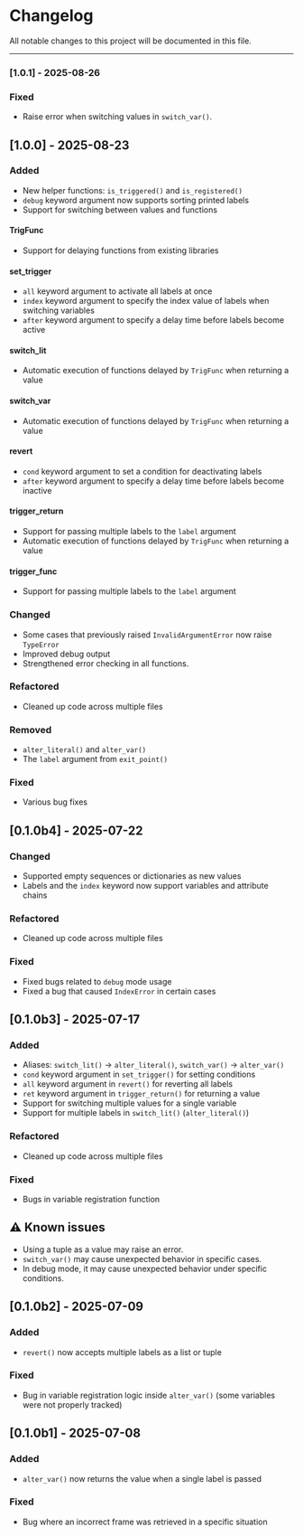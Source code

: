 # Changelog

All notable changes to this project will be documented in this file.

---
### [1.0.1] - 2025-08-26
### Fixed
- Raise error when switching values in `switch_var()`.

## [1.0.0] - 2025-08-23
### Added
- New helper functions: `is_triggered()` and `is_registered()`
- `debug` keyword argument now supports sorting printed labels
- Support for switching between values and functions

#### TrigFunc
- Support for delaying functions from existing libraries

#### set_trigger
- `all` keyword argument to activate all labels at once
- `index` keyword argument to specify the index value of labels when switching variables
- `after` keyword argument to specify a delay time before labels become active

#### switch_lit
- Automatic execution of functions delayed by `TrigFunc` when returning a value

#### switch_var
- Automatic execution of functions delayed by `TrigFunc` when returning a value

#### revert
- `cond` keyword argument to set a condition for deactivating labels
- `after` keyword argument to specify a delay time before labels become inactive

#### trigger_return
- Support for passing multiple labels to the `label` argument
- Automatic execution of functions delayed by `TrigFunc` when returning a value

#### trigger_func
- Support for passing multiple labels to the `label` argument

### Changed
- Some cases that previously raised `InvalidArgumentError` now raise `TypeError`
- Improved debug output
- Strengthened error checking in all functions.

### Refactored
- Cleaned up code across multiple files

### Removed
- `alter_literal()` and `alter_var()`
- The `label` argument from `exit_point()`

### Fixed
- Various bug fixes

## [0.1.0b4] - 2025-07-22
### Changed
- Supported empty sequences or dictionaries as new values
- Labels and the `index` keyword now support variables and attribute chains

### Refactored
- Cleaned up code across multiple files

### Fixed
- Fixed bugs related to `debug` mode usage
- Fixed a bug that caused `IndexError` in certain cases

## [0.1.0b3] - 2025-07-17

### Added
- Aliases: `switch_lit()` → `alter_literal()`, `switch_var()` → `alter_var()`
- `cond` keyword argument in `set_trigger()` for setting conditions
- `all` keyword argument in `revert()` for reverting all labels
- `ret` keyword argument in `trigger_return()` for returning a value
- Support for switching multiple values for a single variable
- Support for multiple labels in `switch_lit()` (`alter_literal()`)

### Refactored
- Cleaned up code across multiple files

### Fixed
- Bugs in variable registration function

## ⚠️ Known issues
- Using a tuple as a value may raise an error.
- `switch_var()` may cause unexpected behavior in specific cases.
- In debug mode, it may cause unexpected behavior under specific conditions.

## [0.1.0b2] - 2025-07-09
### Added
- `revert()` now accepts multiple labels as a list or tuple

### Fixed
- Bug in variable registration logic inside `alter_var()` (some variables were not properly tracked)

## [0.1.0b1] - 2025-07-08
### Added
- `alter_var()` now returns the value when a single label is passed

### Fixed
- Bug where an incorrect frame was retrieved in a specific situation
